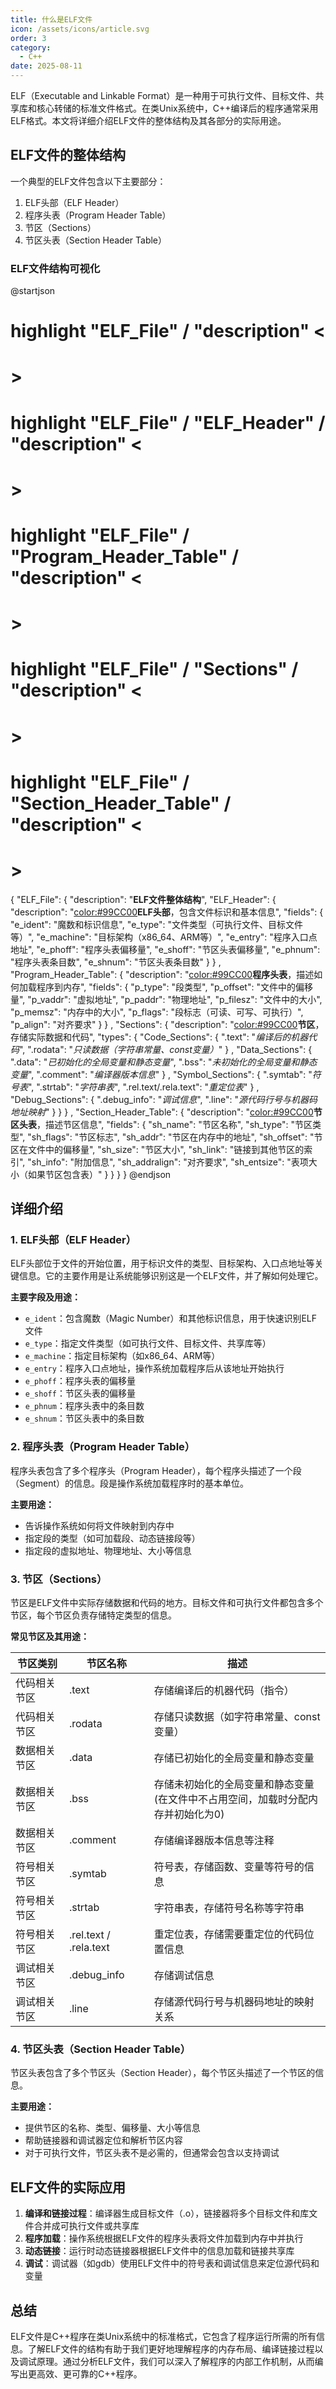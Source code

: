 ```yaml
---
title: 什么是ELF文件
icon: /assets/icons/article.svg
order: 3
category:
  - C++
date: 2025-08-11
---
```


ELF（Executable and Linkable Format）是一种用于可执行文件、目标文件、共享库和核心转储的标准文件格式。在类Unix系统中，C++编译后的程序通常采用ELF格式。本文将详细介绍ELF文件的整体结构及其各部分的实际用途。

## ELF文件的整体结构

一个典型的ELF文件包含以下主要部分：

1. ELF头部（ELF Header）
2. 程序头表（Program Header Table）
3. 节区（Sections）
4. 节区头表（Section Header Table）

### ELF文件结构可视化

@startjson
<style>
.h1 {
    BackGroundColor Gray
    FontColor white
    FontStyle italic
}
</style>

# highlight "ELF_File" / "description" <<h1>>

# highlight "ELF_File" / "ELF_Header" / "description" <<h1>>

# highlight "ELF_File" / "Program_Header_Table" / "description" <<h1>>

# highlight "ELF_File" / "Sections" / "description" <<h1>>

# highlight "ELF_File" / "Section_Header_Table" / "description" <<h1>>

{
    "ELF_File": {
        "description": "<b>ELF文件整体结构</b>",
        "ELF_Header": {
            "description": "<color:#99CC00><b>ELF头部</b></color>，包含文件标识和基本信息",
            "fields": {
                "e_ident": "魔数和标识信息",
                "e_type": "文件类型（可执行文件、目标文件等）",
                "e_machine": "目标架构（x86_64、ARM等）",
                "e_entry": "程序入口点地址",
                "e_phoff": "程序头表偏移量",
                "e_shoff": "节区头表偏移量",
                "e_phnum": "程序头表条目数",
                "e_shnum": "节区头表条目数"
            }
        }
        ,
        "Program_Header_Table": {
            "description": "<color:#99CC00><b>程序头表</b></color>，描述如何加载程序到内存",
            "fields": {
                "p_type": "段类型",
                "p_offset": "文件中的偏移量",
                "p_vaddr": "虚拟地址",
                "p_paddr": "物理地址",
                "p_filesz": "文件中的大小",
                "p_memsz": "内存中的大小",
                "p_flags": "段标志（可读、可写、可执行）",
                "p_align": "对齐要求"
            }
        }
        ,
        "Sections": {
            "description": "<color:#99CC00><b>节区</b></color>，存储实际数据和代码",
            "types": {
                "Code_Sections": {
                    ".text": "<i>编译后的机器代码</i>",
                    ".rodata": "<i>只读数据（字符串常量、const变量）</i>"
                }
                ,
                "Data_Sections": {
                    ".data": "<i>已初始化的全局变量和静态变量</i>",
                    ".bss": "<i>未初始化的全局变量和静态变量</i>",
                    ".comment": "<i>编译器版本信息</i>"
                }
                ,
                "Symbol_Sections": {
                    ".symtab": "<i>符号表</i>",
                    ".strtab": "<i>字符串表</i>",
                    ".rel.text/.rela.text": "<i>重定位表</i>"
                }
                ,
                "Debug_Sections": {
                    ".debug_info": "<i>调试信息</i>",
                    ".line": "<i>源代码行号与机器码地址映射</i>"
                }
            }
        }
        ,
        "Section_Header_Table": {
            "description": "<color:#99CC00><b>节区头表</b></color>，描述节区信息",
            "fields": {
                "sh_name": "节区名称",
                "sh_type": "节区类型",
                "sh_flags": "节区标志",
                "sh_addr": "节区在内存中的地址",
                "sh_offset": "节区在文件中的偏移量",
                "sh_size": "节区大小",
                "sh_link": "链接到其他节区的索引",
                "sh_info": "附加信息",
                "sh_addralign": "对齐要求",
                "sh_entsize": "表项大小（如果节区包含表）"
            }
        }
    }
}
@endjson

## 详细介绍

### 1. ELF头部（ELF Header）

ELF头部位于文件的开始位置，用于标识文件的类型、目标架构、入口点地址等关键信息。它的主要作用是让系统能够识别这是一个ELF文件，并了解如何处理它。

**主要字段及用途：**

- `e_ident`：包含魔数（Magic Number）和其他标识信息，用于快速识别ELF文件
- `e_type`：指定文件类型（如可执行文件、目标文件、共享库等）
- `e_machine`：指定目标架构（如x86_64、ARM等）
- `e_entry`：程序入口点地址，操作系统加载程序后从该地址开始执行
- `e_phoff`：程序头表的偏移量
- `e_shoff`：节区头表的偏移量
- `e_phnum`：程序头表中的条目数
- `e_shnum`：节区头表中的条目数

### 2. 程序头表（Program Header Table）

程序头表包含了多个程序头（Program Header），每个程序头描述了一个段（Segment）的信息。段是操作系统加载程序时的基本单位。

**主要用途：**

- 告诉操作系统如何将文件映射到内存中
- 指定段的类型（如可加载段、动态链接段等）
- 指定段的虚拟地址、物理地址、大小等信息

### 3. 节区（Sections）

节区是ELF文件中实际存储数据和代码的地方。目标文件和可执行文件都包含多个节区，每个节区负责存储特定类型的信息。

**常见节区及其用途：**

| 节区类别       | 节区名称                 | 描述                                                                 |
|----------------|--------------------------|----------------------------------------------------------------------|
| 代码相关节区   | .text                    | 存储编译后的机器代码（指令）                                         |
| 代码相关节区   | .rodata                  | 存储只读数据（如字符串常量、const变量）                             |
| 数据相关节区   | .data                    | 存储已初始化的全局变量和静态变量                                     |
| 数据相关节区   | .bss                     | 存储未初始化的全局变量和静态变量<br>(在文件中不占用空间，加载时分配内存并初始化为0) |
| 数据相关节区   | .comment                 | 存储编译器版本信息等注释                                             |
| 符号相关节区   | .symtab                  | 符号表，存储函数、变量等符号的信息                                   |
| 符号相关节区   | .strtab                  | 字符串表，存储符号名称等字符串                                       |
| 符号相关节区   | .rel.text / .rela.text   | 重定位表，存储需要重定位的代码位置信息                               |
| 调试相关节区   | .debug_info              | 存储调试信息                                                         |
| 调试相关节区   | .line                    | 存储源代码行号与机器码地址的映射关系                                 |

### 4. 节区头表（Section Header Table）

节区头表包含了多个节区头（Section Header），每个节区头描述了一个节区的信息。

**主要用途：**

- 提供节区的名称、类型、偏移量、大小等信息
- 帮助链接器和调试器定位和解析节区内容
- 对于可执行文件，节区头表不是必需的，但通常会包含以支持调试

## ELF文件的实际应用

1. **编译和链接过程**：编译器生成目标文件（.o），链接器将多个目标文件和库文件合并成可执行文件或共享库
2. **程序加载**：操作系统根据ELF文件的程序头表将文件加载到内存中并执行
3. **动态链接**：运行时动态链接器根据ELF文件中的信息加载和链接共享库
4. **调试**：调试器（如gdb）使用ELF文件中的符号表和调试信息来定位源代码和变量

## 总结

ELF文件是C++程序在类Unix系统中的标准格式，它包含了程序运行所需的所有信息。了解ELF文件的结构有助于我们更好地理解程序的内存布局、编译链接过程以及调试原理。通过分析ELF文件，我们可以深入了解程序的内部工作机制，从而编写出更高效、更可靠的C++程序。
